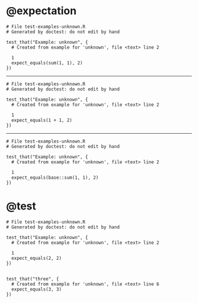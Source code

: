 # @expectation

    
    # File test-examples-unknown.R
    # Generated by doctest: do not edit by hand
    
    test_that("Example: unknown", {
      # Created from example for 'unknown', file <text> line 2
      
      1
      expect_equals(sum(1, 1), 2)
    })
    

---

    
    # File test-examples-unknown.R
    # Generated by doctest: do not edit by hand
    
    test_that("Example: unknown", {
      # Created from example for 'unknown', file <text> line 2
      
      1
      expect_equals(1 + 1, 2)
    })
    

---

    
    # File test-examples-unknown.R
    # Generated by doctest: do not edit by hand
    
    test_that("Example: unknown", {
      # Created from example for 'unknown', file <text> line 2
      
      1
      expect_equals(base::sum(1, 1), 2)
    })
    

# @test

    
    # File test-examples-unknown.R
    # Generated by doctest: do not edit by hand
    
    test_that("Example: unknown", {
      # Created from example for 'unknown', file <text> line 2
      
      1
      expect_equals(2, 2)
    })
    
    
    test_that("three", {
      # Created from example for 'unknown', file <text> line 6
      expect_equals(3, 3)
    })
    

